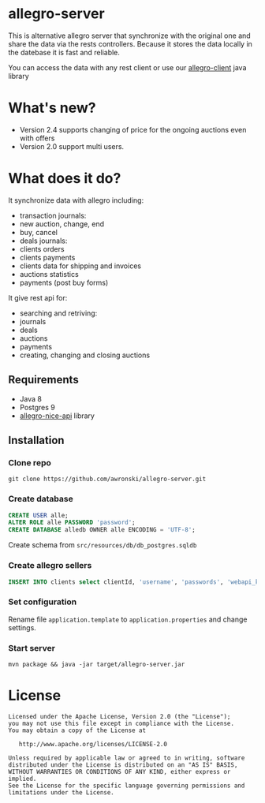# allegro-server
This is alternative allegro server that synchronize with the original one and share the data via the rests controllers.
Because it stores the data locally in the datebase it is fast and reliable.

You can access the data with any rest client or use our [allegro-client](https://github.com/awronski/allegro-client)
java library

# What's new?
- Version 2.4 supports changing of price for the ongoing auctions even with offers
- Version 2.0 support multi users.

# What does it do?
It synchronize data with allegro including:
- transaction journals:
 - new auction, change, end
 - buy, cancel
- deals journals:
 - clients orders
 - clients payments
 - clients data for shipping and invoices
- auctions statistics
- payments (post buy forms)

It give rest api for:
- searching and retriving:
 - journals
 - deals
 - auctions
 - payments
- creating, changing and closing auctions

## Requirements
- Java 8
- Postgres 9
- [allegro-nice-api](https://github.com/awronski/allegro-nice-api) library

## Installation

### Clone repo
```
git clone https://github.com/awronski/allegro-server.git
```

### Create database
```sql
CREATE USER alle;
ALTER ROLE alle PASSWORD 'password';
CREATE DATABASE alledb OWNER alle ENCODING = 'UTF-8';
```
Create schema from ```src/resources/db/db_postgres.sqldb```

### Create allegro sellers
```sql
INSERT INTO clients select clientId, 'username', 'passwords', 'webapi_key';
```

### Set configuration
Rename file ```application.template``` to ```application.properties``` and change settings.

### Start server
```
mvn package && java -jar target/allegro-server.jar
```

License
=======

    Licensed under the Apache License, Version 2.0 (the "License");
    you may not use this file except in compliance with the License.
    You may obtain a copy of the License at

       http://www.apache.org/licenses/LICENSE-2.0

    Unless required by applicable law or agreed to in writing, software
    distributed under the License is distributed on an "AS IS" BASIS,
    WITHOUT WARRANTIES OR CONDITIONS OF ANY KIND, either express or implied.
    See the License for the specific language governing permissions and
    limitations under the License.
